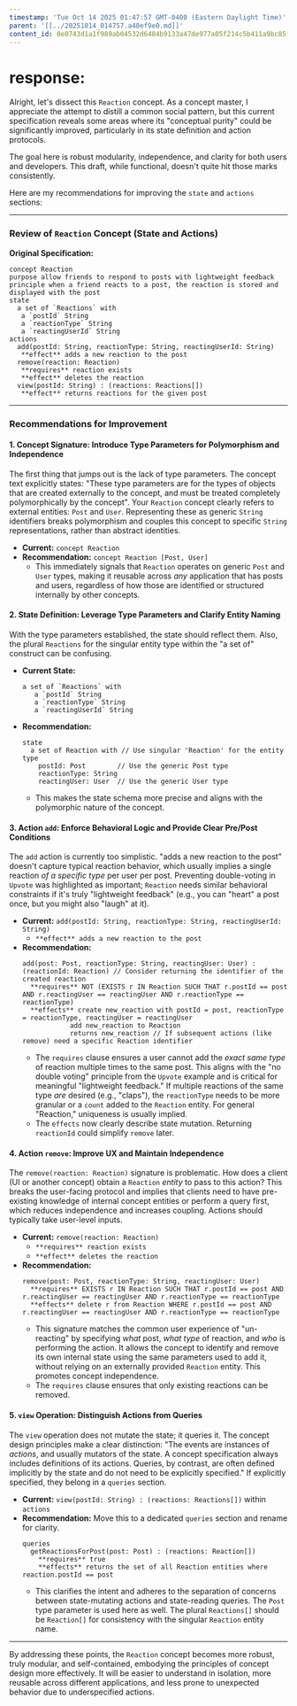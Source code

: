 ```yaml
---
timestamp: 'Tue Oct 14 2025 01:47:57 GMT-0400 (Eastern Daylight Time)'
parent: '[[../20251014_014757.a48ef9e0.md]]'
content_id: 0e0743d1a1f989ab04532d6484b9133a47de977a05f214c5b411a9bc85fa28c6
---
```


# response:

Alright, let's dissect this `Reaction` concept. As a concept master, I appreciate the attempt to distill a common social pattern, but this current specification reveals some areas where its "conceptual purity" could be significantly improved, particularly in its state definition and action protocols.

The goal here is robust modularity, independence, and clarity for both users and developers. This draft, while functional, doesn't quite hit those marks consistently.

Here are my recommendations for improving the `state` and `actions` sections:

***

### Review of `Reaction` Concept (State and Actions)

**Original Specification:**

```
concept Reaction
purpose allow friends to respond to posts with lightweight feedback
principle when a friend reacts to a post, the reaction is stored and displayed with the post
state
  a set of `Reactions` with
   a `postId` String
   a `reactionType` String
   a `reactingUserId` String
actions
  add(postId: String, reactionType: String, reactingUserId: String)
   **effect** adds a new reaction to the post
  remove(reaction: Reaction)
   **requires** reaction exists
   **effect** deletes the reaction
  view(postId: String) : (reactions: Reactions[])
   **effect** returns reactions for the given post
```

***

### Recommendations for Improvement

#### 1. Concept Signature: Introduce Type Parameters for Polymorphism and Independence

The first thing that jumps out is the lack of type parameters. The concept text explicitly states: "These type parameters are for the types of objects that are created externally to the concept, and must be treated completely polymorphically by the concept".
Your `Reaction` concept clearly refers to external entities: `Post` and `User`. Representing these as generic `String` identifiers breaks polymorphism and couples this concept to specific `String` representations, rather than abstract identities.

* **Current:** `concept Reaction`
* **Recommendation:** `concept Reaction [Post, User]`
  * This immediately signals that `Reaction` operates on generic `Post` and `User` types, making it reusable across *any* application that has posts and users, regardless of how those are identified or structured internally by other concepts.

#### 2. State Definition: Leverage Type Parameters and Clarify Entity Naming

With the type parameters established, the state should reflect them. Also, the plural `Reactions` for the singular entity type within the "a set of" construct can be confusing.

* **Current State:**
  ```
  a set of `Reactions` with
     a `postId` String
     a `reactionType` String
     a `reactingUserId` String
  ```
* **Recommendation:**
  ```
  state
    a set of Reaction with // Use singular 'Reaction' for the entity type
      postId: Post        // Use the generic Post type
      reactionType: String
      reactingUser: User  // Use the generic User type
  ```
  * This makes the state schema more precise and aligns with the polymorphic nature of the concept.

#### 3. Action `add`: Enforce Behavioral Logic and Provide Clear Pre/Post Conditions

The `add` action is currently too simplistic. "adds a new reaction to the post" doesn't capture typical reaction behavior, which usually implies a single reaction *of a specific type* per user per post. Preventing double-voting in `Upvote` was highlighted as important; `Reaction` needs similar behavioral constraints if it's truly "lightweight feedback" (e.g., you can "heart" a post once, but you might also "laugh" at it).

* **Current:** `add(postId: String, reactionType: String, reactingUserId: String)`
  * `**effect** adds a new reaction to the post`
* **Recommendation:**
  ```
  add(post: Post, reactionType: String, reactingUser: User) : (reactionId: Reaction) // Consider returning the identifier of the created reaction
    **requires** NOT (EXISTS r IN Reaction SUCH THAT r.postId == post AND r.reactingUser == reactingUser AND r.reactionType == reactionType)
    **effects** create new_reaction with postId = post, reactionType = reactionType, reactingUser = reactingUser
              add new_reaction to Reaction
              returns new_reaction // If subsequent actions (like remove) need a specific Reaction identifier
  ```
  * The `requires` clause ensures a user cannot add the *exact same type* of reaction multiple times to the same post. This aligns with the "no double voting" principle from the `Upvote` example and is critical for meaningful "lightweight feedback." If multiple reactions of the same type *are* desired (e.g., "claps"), the `reactionType` needs to be more granular or a `count` added to the `Reaction` entity. For general "Reaction," uniqueness is usually implied.
  * The `effects` now clearly describe state mutation. Returning `reactionId` could simplify `remove` later.

#### 4. Action `remove`: Improve UX and Maintain Independence

The `remove(reaction: Reaction)` signature is problematic. How does a client (UI or another concept) obtain a `Reaction` *entity* to pass to this action? This breaks the user-facing protocol and implies that clients need to have pre-existing knowledge of internal concept entities or perform a query first, which reduces independence and increases coupling. Actions should typically take user-level inputs.

* **Current:** `remove(reaction: Reaction)`
  * `**requires** reaction exists`
  * `**effect** deletes the reaction`
* **Recommendation:**
  ```
  remove(post: Post, reactionType: String, reactingUser: User)
    **requires** EXISTS r IN Reaction SUCH THAT r.postId == post AND r.reactingUser == reactingUser AND r.reactionType == reactionType
    **effects** delete r from Reaction WHERE r.postId == post AND r.reactingUser == reactingUser AND r.reactionType == reactionType
  ```
  * This signature matches the common user experience of "un-reacting" by specifying *what* post, *what type* of reaction, and *who* is performing the action. It allows the concept to identify and remove its own internal state using the same parameters used to add it, without relying on an externally provided `Reaction` entity. This promotes concept independence.
  * The `requires` clause ensures that only existing reactions can be removed.

#### 5. `view` Operation: Distinguish Actions from Queries

The `view` operation does not mutate the state; it queries it. The concept design principles make a clear distinction: "The events are instances of *actions*, and usually mutators of the state. A concept specification always includes definitions of its actions. Queries, by contrast, are often defined implicitly by the state and do not need to be explicitly specified." If explicitly specified, they belong in a `queries` section.

* **Current:** `view(postId: String) : (reactions: Reactions[])` within `actions`
* **Recommendation:** Move this to a dedicated `queries` section and rename for clarity.
  ```
  queries
    getReactionsForPost(post: Post) : (reactions: Reaction[])
      **requires** true
      **effects** returns the set of all Reaction entities where reaction.postId == post
  ```
  * This clarifies the intent and adheres to the separation of concerns between state-mutating actions and state-reading queries. The `Post` type parameter is used here as well. The plural `Reactions[]` should be `Reaction[]` for consistency with the singular `Reaction` entity name.

***

By addressing these points, the `Reaction` concept becomes more robust, truly modular, and self-contained, embodying the principles of concept design more effectively. It will be easier to understand in isolation, more reusable across different applications, and less prone to unexpected behavior due to underspecified actions.
